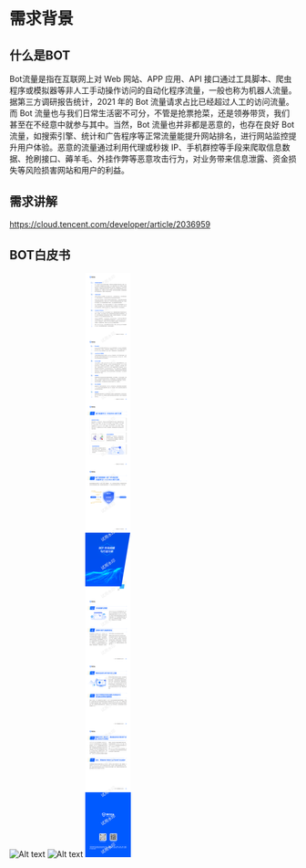 # 需求背景

## 什么是BOT
Bot流量是指在互联网上对 Web 网站、APP 应用、API 接口通过工具脚本、爬虫程序或模拟器等非人工手动操作访问的自动化程序流量，一般也称为机器人流量。据第三方调研报告统计，2021 年的 Bot 流量请求占比已经超过人工的访问流量。而 Bot 流量也与我们日常生活密不可分，不管是抢票抢菜，还是领券带货，我们甚至在不经意中就参与其中。当然，Bot 流量也并非都是恶意的，也存在良好 Bot 流量，如搜索引擎、统计和广告程序等正常流量能提升网站排名，进行网站监控提升用户体验。恶意的流量通过利用代理或秒拨 IP、手机群控等手段来爬取信息数据、抢刷接口、薅羊毛、外挂作弊等恶意攻击行为，对业务带来信息泄露、资金损失等风险损害网站和用户的利益。

## 需求讲解
https://cloud.tencent.com/developer/article/2036959


## BOT白皮书
![Alt text](%E8%85%BE%E8%AE%AF%E5%AE%89%E5%85%A8BOT%E7%AE%A1%E7%90%86%E7%99%BD%E7%9A%AE%E4%B9%A6_00.png) ![Alt text](%E8%85%BE%E8%AE%AF%E5%AE%89%E5%85%A8BOT%E7%AE%A1%E7%90%86%E7%99%BD%E7%9A%AE%E4%B9%A6_01.png) ![Alt text](%E8%85%BE%E8%AE%AF%E5%AE%89%E5%85%A8BOT%E7%AE%A1%E7%90%86%E7%99%BD%E7%9A%AE%E4%B9%A6_02.png)


